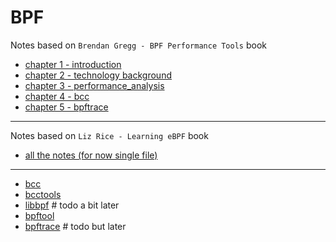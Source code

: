 # BPF

Notes based on `Brendan Gregg - BPF Performance Tools` book

- [chapter 1 - introduction](./ch1_introduction/index.md)
- [chapter 2 - technology background](./ch2_technology_background/index.md)
- [chapter 3 - performance_analysis](./ch3_performance_analysis/index.md)
- [chapter 4 - bcc](./ch4_bcc/index.md)
- [chapter 5 - bpftrace](./ch5_bpftrace/index.md)

---

Notes based on `Liz Rice - Learning eBPF` book

- [all the notes (for now single file)](./learning_ebpf_notes.md)

---

- [bcc](./bcc.md)
- [bcctools](./bcctools.md)
- [libbpf](./libbpf.md)      # todo a bit later
- [bpftool](./bpftool.md)
- [bpftrace](./bpftrace.md)  # todo but later
